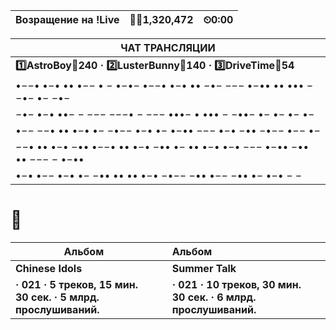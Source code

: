 | Возращение на !Live | **🙍‍♂️1,320,472** | ⏲0:00 |
| ------------------- | --------------- | ----- |

| ЧАТ ТРАНСЛЯЦИИ                                               |
| ------------------------------------------------------------ |
| **:one:AstroBoy:gift:240 · :two:LusterBunny:gift:140 · :three:DriveTime:gift:54** |
| •−−• •−• •• •−− • −   •−•−   •−−• •−• •• −•− −−− •−•• •• ••• −   −•− •− −•− |
| −•− •−• ••− − −−−   −−−• − −−−   •••− • ••• − −••−   •− •− •− •− |
| •−− −−• •• •−• •− −•−− •−• •− •−•• −−− •−• −•• −•−− •−− •−   |
| −−• •• •−• −•• •−−• •• •−• −•• •− •• •−• •−• −−− •−•• −•• •• −−− − •−•• |
| •−• •−− •−• •− −•• •• •• •−• −•−− −•• •−− −•• •− •−• − −     |



# 🗽

| Альбом                                                       |      | Альбом                                                       |      |
| ------------------------------------------------------------ | ---- | :----------------------------------------------------------- | ---- |
| **Chinese Idols**                                            |      | **Summer Talk**                                              |      |
| **· 021 · 5 треков, 15 мин. 30 сек. · 5 млрд. прослушиваний.** |      | **· 021 · 10 треков, 30 мин. 30 сек. · 6 млрд. прослушиваний.** |      |

